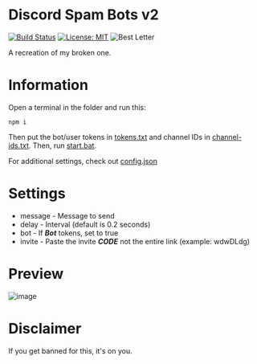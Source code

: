 # Discord Spam Bots v2
[![Build Status](https://travis-ci.com/endlessXD/Discord-Spam-Bots-v2.svg?token=TB29eorpapq4jCos93EN&branch=main)](https://travis-ci.com/endlessXD/Discord-Spam-Bots-v2) [![License: MIT](https://img.shields.io/badge/License-MIT-yellow.svg)](https://opensource.org/licenses/MIT) ![Best Letter](https://img.shields.io/badge/best%20letter-h-orange.svg)

A recreation of my broken one.
# Information
Open a terminal in the folder and run this:
```
npm i
```
Then put the bot/user tokens in [tokens.txt](https://github.com/endlessXD/Discord-Spam-Bots-v2/blob/main/tokens.txt) and channel IDs in [channel-ids.txt](https://github.com/endlessXD/Discord-Spam-Bots-v2/blob/main/channel-ids.txt). Then, run [start.bat](https://github.com/endlessXD/Discord-Spam-Bots-v2/blob/main/start.bat).

For additional settings, check out [config.json](https://github.com/endlessXD/Discord-Spam-Bots-v2/blob/main/config/config.json)
# Settings
* message  -  Message to send
* delay    -  Interval (default is 0.2 seconds)
* bot      -  If ***Bot*** tokens, set to true
* invite   -  Paste the invite ***CODE*** not the entire link (example: wdwDLdg)
# Preview
![image](https://media.discordapp.net/attachments/801224361419079781/808842913559216148/unknown.png)
# Disclaimer
If you get banned for this, it's on you.
